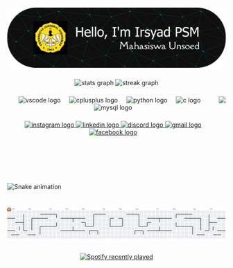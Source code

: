 ![IrsyadPSM](/img/github-header-banner.png)

<!-- #### Skills
<img src="https://img.shields.io/badge/HTML5-E34F26?style=for-the-badge&logo=html5&logoColor=white" />
<img src="https://img.shields.io/badge/C-00599C?style=for-the-badge&logo=c&logoColor=white" />
<img src="https://img.shields.io/badge/C%2B%2B-00599C?style=for-the-badge&logo=c%2B%2B&logoColor=white" />
<img src="https://img.shields.io/badge/Python-FFD43B?style=for-the-badge&logo=python&logoColor=blue" />
<img src="https://img.shields.io/badge/MySQL-005C84?style=for-the-badge&logo=mysql&logoColor=white" />
<img src="https://img.shields.io/badge/ChatGPT-74aa9c?style=for-the-badge&logo=openai&logoColor=white" />
<img src="https://img.shields.io/badge/Google%20Gemini-8E75B2?style=for-the-badge&logo=googlegemini&logoColor=white" />

#### Connect
![https://instagram.com/sunudhadha](https://img.shields.io/badge/Instagram-E4405F?style=for-the-badge&logo=instagram&logoColor=white)
#### My Github Stats

![Irsyad GitHub stats](https://github-readme-stats.vercel.app/api?username=IrsyadPSM&show_icons=true&theme=tokyonight) -->


###

<div align="center">
  <img src="https://github-readme-stats.vercel.app/api?username=IrsyadPSM&hide_title=false&hide_rank=false&show_icons=true&include_all_commits=true&count_private=true&disable_animations=false&theme=radical&locale=en&hide_border=false" height="150" alt="stats graph"  />
  <img src="https://streak-stats.demolab.com?user=IrsyadPSM&locale=en&mode=daily&theme=radical&hide_border=false&border_radius=5" height="150" alt="streak graph"  />
</div>

###

<img align="right" height="200" src="https://media0.giphy.com/media/v1.Y2lkPTc5MGI3NjExN3JmanBkaWo4NjRkaWZmNHQyOGV4Yzl5a2sydnVibGlucmNuNzhyciZlcD12MV9pbnRlcm5hbF9naWZfYnlfaWQmY3Q9Zw/EuOyOGVXIHqKI/giphy.gif"  />

###

<div align="center">
  <img src="https://cdn.jsdelivr.net/gh/devicons/devicon/icons/vscode/vscode-original.svg" height="30" alt="vscode logo"  />
  <img width="12" />
  <img src="https://cdn.jsdelivr.net/gh/devicons/devicon/icons/cplusplus/cplusplus-original.svg" height="30" alt="cplusplus logo"  />
  <img width="12" />
  <img src="https://cdn.jsdelivr.net/gh/devicons/devicon/icons/python/python-original.svg" height="30" alt="python logo"  />
  <img width="12" />
  <img src="https://cdn.jsdelivr.net/gh/devicons/devicon/icons/c/c-original.svg" height="30" alt="c logo"  />
  <img width="12" />
  <img src="https://cdn.jsdelivr.net/gh/devicons/devicon/icons/mysql/mysql-original.svg" height="30" alt="mysql logo"  />
</div>

###

<div align="center">
  <a href="sunundhadha" target="_blank">
    <img src="https://img.shields.io/static/v1?message=Instagram&logo=instagram&label=&color=E4405F&logoColor=white&labelColor=&style=for-the-badge" height="35" alt="instagram logo"  />
  </a>
  <a href="https://www.linkedin.com/in/irsyad-palupi-sidqi-musdiarto" target="_blank">
    <img src="https://img.shields.io/static/v1?message=LinkedIn&logo=linkedin&label=&color=0077B5&logoColor=white&labelColor=&style=for-the-badge" height="35" alt="linkedin logo"  />
  </a>
  <a href="jaaaadddd" target="_blank">
    <img src="https://img.shields.io/static/v1?message=Discord&logo=discord&label=&color=7289DA&logoColor=white&labelColor=&style=for-the-badge" height="35" alt="discord logo"  />
  </a>
  <a href="yairsyad7@gmail.com" target="_blank">
    <img src="https://img.shields.io/static/v1?message=Gmail&logo=gmail&label=&color=D14836&logoColor=white&labelColor=&style=for-the-badge" height="35" alt="gmail logo"  />
  </a>
  <a href="irsyad.psm.1" target="_blank">
    <img src="https://img.shields.io/static/v1?message=Facebook&logo=facebook&label=&color=1877F2&logoColor=white&labelColor=&style=for-the-badge" height="35" alt="facebook logo"  />
  </a>
</div>

###

<br clear="both">

<img src="https://raw.githubusercontent.com/IrsyadPSM/IrsyadPSM/output/snake.svg" alt="Snake animation" />

###

<br clear="both">

<picture>
  <source media="(prefers-color-scheme: dark)" srcset="https://raw.githubusercontent.com/IrsyadPSM/IrsyadPSM/output/pacman-contribution-graph-dark.svg">
  <source media="(prefers-color-scheme: light)" srcset="https://raw.githubusercontent.com/IrsyadPSM/IrsyadPSM/output/pacman-contribution-graph.svg">
  <img alt="pacman contribution graph" src="https://raw.githubusercontent.com/IrsyadPSM/IrsyadPSM/output/pacman-contribution-graph.svg">
</picture>

###

<div align="center">
  <a href="https://open.spotify.com/user/31cl53rjlzqa57d5dsinay2rdmhy">
    <img src="https://spotify-recently-played-readme.vercel.app/api?user=31cl53rjlzqa57d5dsinay2rdmhy&count=5" alt="Spotify recently played"  />
  </a>
</div>

###

<!--- Proudly created with GPRM ( https://gprm.itsvg.in ) -->






